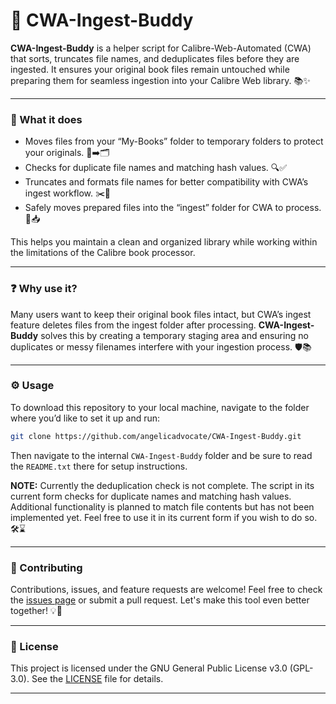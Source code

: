 # 🚀 CWA-Ingest-Buddy

**CWA-Ingest-Buddy** is a helper script for Calibre-Web-Automated (CWA) that sorts, truncates file names, and deduplicates files before they are ingested. It ensures your original book files remain untouched while preparing them for seamless ingestion into your Calibre Web library. 📚✨

---

### 🔧 What it does

- Moves files from your “My-Books” folder to temporary folders to protect your originals. 📂➡️🗂️
- Checks for duplicate file names and matching hash values. 🔍✅
- Truncates and formats file names for better compatibility with CWA’s ingest workflow. ✂️📝
- Safely moves prepared files into the “ingest” folder for CWA to process. 🚚📥

This helps you maintain a clean and organized library while working within the limitations of the Calibre book processor.

---

### ❓ Why use it?

Many users want to keep their original book files intact, but CWA’s ingest feature deletes files from the ingest folder after processing. **CWA-Ingest-Buddy** solves this by creating a temporary staging area and ensuring no duplicates or messy filenames interfere with your ingestion process. 🛡️📚

---

### ⚙️ Usage

To download this repository to your local machine, navigate to the folder where you’d like to set it up and run:

```bash
git clone https://github.com/angelicadvocate/CWA-Ingest-Buddy.git
```

Then navigate to the internal `CWA-Ingest-Buddy` folder and be sure to read the `README.txt` there for setup instructions.

**NOTE:** Currently the deduplication check is not complete. The script in its current form checks for duplicate names and matching hash values. Additional functionality is planned to match file contents but has not been implemented yet. Feel free to use it in its current form if you wish to do so. 🛠️⌛

---

### 🤝 Contributing

Contributions, issues, and feature requests are welcome! Feel free to check the [issues page](https://github.com/angelicadvocate/CWA-Ingest-Buddy/issues) or submit a pull request. Let's make this tool even better together! 💡🐙

---

### 📄 License

This project is licensed under the GNU General Public License v3.0 (GPL-3.0). See the [LICENSE](LICENSE) file for details.

---
